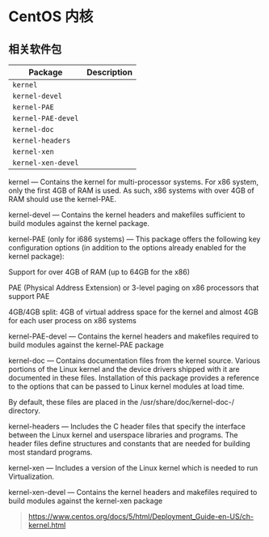 # CentOS 内核

## 相关软件包

| Package            | Description |
| ------------------ | ----------- |
| `kernel`           |             |
| `kernel-devel`     |             |
| `kernel-PAE`       |             |
| `kernel-PAE-devel` |             |
| `kernel-doc`       |             |
| `kernel-headers`   |             |
| `kernel-xen`       |             |
| `kernel-xen-devel` |             |

kernel — Contains the kernel for multi-processor systems. For x86 system, only the first 4GB of RAM is used. As such, x86 systems with over 4GB of RAM should use the kernel-PAE.

kernel-devel — Contains the kernel headers and makefiles sufficient to build modules against the kernel package.

kernel-PAE (only for i686 systems) — This package offers the following key configuration options (in addition to the options already enabled for the kernel package):

Support for over 4GB of RAM (up to 64GB for the x86)

PAE (Physical Address Extension) or 3-level paging on x86 processors that support PAE

4GB/4GB split: 4GB of virtual address space for the kernel and almost 4GB for each user process on x86 systems

kernel-PAE-devel — Contains the kernel headers and makefiles required to build modules against the kernel-PAE package

kernel-doc — Contains documentation files from the kernel source. Various portions of the Linux kernel and the device drivers shipped with it are documented in these files. Installation of this package provides a reference to the options that can be passed to Linux kernel modules at load time.

By default, these files are placed in the /usr/share/doc/kernel-doc-<version>/ directory.

kernel-headers — Includes the C header files that specify the interface between the Linux kernel and userspace libraries and programs. The header files define structures and constants that are needed for building most standard programs.

kernel-xen — Includes a version of the Linux kernel which is needed to run Virtualization.

kernel-xen-devel — Contains the kernel headers and makefiles required to build modules against the kernel-xen package

> https://www.centos.org/docs/5/html/Deployment_Guide-en-US/ch-kernel.html